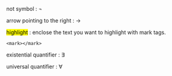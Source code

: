 not symbol
:  ¬

arrow pointing to the right
:  &#8594;  

<mark>highlight</mark>
:  enclose the text you want to highlight with mark tags.
    
    <mark></mark>

existential quantifier
: ∃

universal quantifier
: ∀